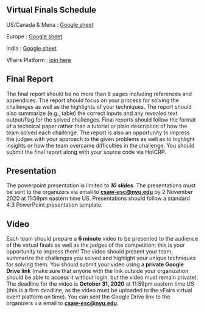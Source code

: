 ## Virtual Finals Schedule
US/Canada & Mena : [Google sheet](https://tinyurl.com/ESC2020-US-finals-schedule)

Europe : [Google sheet](https://tinyurl.com/ESC2020-EU-finals-schedule)

India : [Google sheet](https://tinyurl.com/ESC2020-India-finals-schedule)

VFairs Platform : [join here](https://csaw2020.vfairs.com/)


## Final Report

The final report should be no more than 8 pages including references and appendices. The report should focus on your process for solving the challenges as well as the highlights of your techniques. The report should also summarize (e.g., table) the correct inputs and any revealed text output/flag for the solved challenges. Final reports should follow the format of a technical paper rather than a tutorial or plain description of how the team solved each challenge. The report is also an opportunity to impress the judges with your approach to the given problems as well as to highlight insights or how the team overcame difficulties in the challenge. You should submit the final report along with your source code via HotCRP.



## Presentation

The powerpoint presentation is limited to ***10 slides***. The presentations must be sent to the organizers via email to **csaw-esc@nyu.edu** by 2 November 2020 at 11:59pm eastern time US. Presentations should follow a standard 4:3 PowerPoint presentation template.



## Video

Each team should prepare a **6 minute** video to be presented to the audience of the virtual finals as well as the judges of the competition; this is your opportunity to impress them! The video should present your team, summarize the challenges you solved and highlight your unique techniques for solving them. You should submit your video using a **private Google Drive link** (make sure that anyone with the link outside your organization should be able to access it without login, but the video must remain private). The deadline for the video is  **October 31, 2020** at 11:59pm eastern time US (this is a firm deadline, as the video must be uploaded to the vFairs virtual event platform on time). You can sent the Google Drive link to the organizers via email to **csaw-esc@nyu.edu**.
